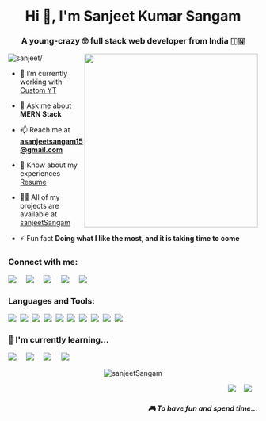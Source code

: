 <!-- ![MasterHead](https://www.audienceplanet.com/root/template/1//images/web-development.gif) -->

<h1 align="center">Hi 👋, I'm Sanjeet Kumar Sangam</h1>

<h3 align="center">A young-crazy 🤓 full stack web developer from India 🇮🇳</h3>

<img align='right' src="https://miro.medium.com/max/1400/0*C-cPP9D2MIyeexAT.gif" width="350">

<p align="left"> <img src=https://komarev.com/ghpvc/?username=sanjeetSangam alt=sanjeet/> </p>

- 🤔 I’m currently working with [Custom YT](https://github.com/sanjeetSangam/custom-youtube)

- 💬 Ask me about **MERN Stack**

- 📫 Reach me at **asanjeetsangam15@gmail.com**

- 📄 Know about my experiences 
<a target="_blank" href="https://drive.google.com/file/d/1x9k4Xlm5WzUTcQpT95nS786HGFC_Z32q/view">Resume</a>

- 👨‍💻 All of my projects are available at [sanjeetSangam](https://github.com/sanjeetSangam?tab=repositories)

- ⚡ Fun fact **Doing what I like the most, and it is taking time to come**

<h3 align="left" >Connect with me:</h3>

<p align='left'>
  <a href="https://twitter.com/saninfo4"><img src="https://img.shields.io/badge/twitter-%231DA1F2.svg?&style=for-the-badge&logo=twitter&logoColor=white" /></a>&nbsp;&nbsp;&nbsp;&nbsp;
  <a href="https://www.linkedin.com/in/sanjeet-kumar-sangam-09097421a/"><img src="https://img.shields.io/badge/linkedin-%230077B5.svg?&style=for-the-badge&logo=linkedin&logoColor=white" /></a>&nbsp;&nbsp;&nbsp;&nbsp;
  <a href="mailto:asanjeetsangam15@gmail.com?subject=SanjeetGit"><img src="https://img.shields.io/badge/gmail-%23D14836.svg?&style=for-the-badge&logo=gmail&logoColor=white" /></a>&nbsp;&nbsp;&nbsp;&nbsp;
  <a href="https://www.instagram.com/san_arts_official_/"><img src="https://img.shields.io/badge/Instagram-%23D14836.svg?&style=for-the-badge&logo=instagram&logoColor=white" /></a>&nbsp;&nbsp;&nbsp;&nbsp;
  <a href="https://sanjeet.netlify.app/" target="blank" ><img src="https://img.shields.io/badge/portfolio-%23D14836.svg?&style=for-the-badge&logo=portfolio&logoColor=white" /></a>&nbsp;&nbsp;&nbsp;&nbsp;

</p>


<h3 align="left">Languages and Tools:</h3>
<p >
  <img src="https://img.shields.io/badge/html5%20-%23e34f26.svg?&style=for-the-badge&logo=html5&logoColor=white" />&nbsp;&nbsp;<img src="https://img.shields.io/badge/CSS3-1572B6?&style=for-the-badge&logo=css3&logoColor=white" />&nbsp;&nbsp;<img src="https://img.shields.io/badge/JavaScript-F7DF1E?style=for-the-badge&logo=javascript&logoColor=black" />&nbsp;&nbsp;<img src="https://img.shields.io/badge/React-20232A?style=for-the-badge&logo=react&logoColor=61DAFB" />&nbsp;&nbsp;<img src="https://img.shields.io/badge/Bootstrap-563D7C?style=for-the-badge&logo=bootstrap&logoColor=white">&nbsp;&nbsp;<img src="https://img.shields.io/badge/Heroku-F7B500?style=for-the-badge&logo=heroku&logoColor=white" />&nbsp;&nbsp;<img src="https://img.shields.io/badge/Git-F7B500?style=for-the-badge&logo=git&logoColor=white" />&nbsp;&nbsp;<img src="https://img.shields.io/badge/nodejs-F7B500?style=for-the-badge&logo=node.js&logoColor=white" />&nbsp;&nbsp;<img src="https://img.shields.io/badge/MongoDB-F7B500?style=for-the-badge&logo=mongodb&logoColor=white" />&nbsp;&nbsp;<img src="https://img.shields.io/badge/express.js-F7B500?style=for-the-badge&logo=express&logoColor=white" />&nbsp;&nbsp;
</p>


<h3>🌱  I'm currently learning...</h3>
<p >
  <img src="https://img.shields.io/badge/tailwind-007ACC?style=for-the-badge&logo=tailwindcss&logoColor=white" />&nbsp;&nbsp;&nbsp;&nbsp;
  <img src="https://img.shields.io/badge/java%20-%23e34f26.svg?&style=for-the-badge&logo=java&logoColor=white" />&nbsp;&nbsp;&nbsp;&nbsp;
  <img src="https://img.shields.io/badge/typescript%20-%23e34f26.svg?&style=for-the-badge&logo=java&logoColor=white" />&nbsp;&nbsp;&nbsp;&nbsp;
  <img src="https://img.shields.io/badge/react&nbsp;native%20-%23e34f26.svg?&style=for-the-badge&logo=java&logoColor=white" />&nbsp;&nbsp;&nbsp;&nbsp;
</p>

<p align="center"> <img src=https://github-readme-stats.vercel.app/api?username=sanjeetSangam&show_icons=true alt=sanjeetSangam /> </p>

<p align="right">
  <a href="https://www.hotstar.com/in"><img src="https://img.shields.io/badge/HOtstar-%231ED760.svg?&style=for-the-badge&logo=hotstar&logoColor=white" /></a>&nbsp;&nbsp;&nbsp;
  <a href="https://wynk.in/music"><img src="https://img.shields.io/badge/WYNK MUSIC-%23000000.svg?&style=for-the-badge&logo=wynk&logoColor=white" /></a>&nbsp;&nbsp;&nbsp;
  <h5 align="right">🎮 To have fun and spend time...</h5>
</p>
